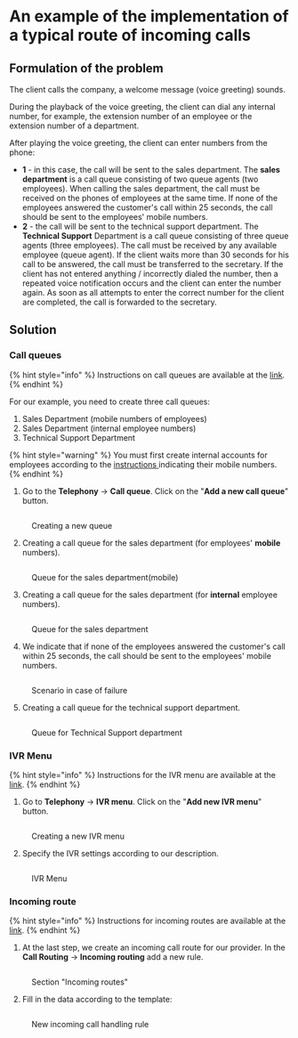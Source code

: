 # An example of the implementation of a typical route of incoming calls

## Formulation of the problem

The client calls the company, a welcome message (voice greeting) sounds.&#x20;

During the playback of the voice greeting, the client can dial any internal number, for example, the extension number of an employee or the extension number of a department.&#x20;

After playing the voice greeting, the client can enter numbers from the phone:

* **1** - in this case, the call will be sent to the sales department. The **sales department** is a call queue consisting of two queue agents (two employees). When calling the sales department, the call must be received on the phones of employees at the same time. If none of the employees answered the customer's call within 25 seconds, the call should be sent to the employees' mobile numbers.&#x20;
* **2** - the call will be sent to the technical support department. The **Technical Support** Department is a call queue consisting of three queue agents (three employees). The call must be received by any available employee (queue agent). If the client waits more than 30 seconds for his call to be answered, the call must be transferred to the secretary. If the client has not entered anything / incorrectly dialed the number, then a repeated voice notification occurs and the client can enter the number again. As soon as all attempts to enter the correct number for the client are completed, the call is forwarded to the secretary.

## Solution

### Call queues

{% hint style="info" %}
Instructions on call queues are available at the [link](../../manual/telephony/call-queues.md).
{% endhint %}

For our example, you need to create three call queues:&#x20;

1. Sales Department (mobile numbers of employees)&#x20;
2. Sales Department (internal employee numbers)&#x20;
3. Technical Support Department

{% hint style="warning" %}
You must first create internal accounts for employees according to the [instructions ](../../manual/telephony/extensions.md)indicating their mobile numbers.
{% endhint %}

1. Go to the **Telephony** → **Call queue**. Click on the "**Add a new call queue**" button.

<figure><img src="../../.gitbook/assets/newCallQueue.png" alt=""><figcaption><p>Creating a new queue</p></figcaption></figure>

2. Creating a call queue for the sales department (for employees' **mobile** numbers).

<figure><img src="../../.gitbook/assets/firstQueue.png" alt=""><figcaption><p>Queue for the sales department(mobile)</p></figcaption></figure>

3. Creating a call queue for the sales department (for **internal** employee numbers).

<figure><img src="../../.gitbook/assets/secondQueue.png" alt=""><figcaption><p>Queue for the sales department</p></figcaption></figure>

4. We indicate that if none of the employees answered the customer's call within 25 seconds, the call should be sent to the employees' mobile numbers.

<figure><img src="../../.gitbook/assets/secondQueueExtra.png" alt=""><figcaption><p>Scenario in case of failure</p></figcaption></figure>

5. Creating a call queue for the technical support department.

<figure><img src="../../.gitbook/assets/thirdQueue.png" alt=""><figcaption><p>Queue for Technical Support department</p></figcaption></figure>

### IVR Menu

{% hint style="info" %}
Instructions for the IVR menu are available at the [link](../../manual/telephony/ivr-menu.md).
{% endhint %}

1. Go to **Telephony** → **IVR menu**. Click on the "**Add new IVR menu**" button.

<figure><img src="../../.gitbook/assets/NewIVR.png" alt=""><figcaption><p>Creating a new IVR menu</p></figcaption></figure>

2. Specify the IVR settings according to our description.

<figure><img src="../../.gitbook/assets/IVRMenu (3).png" alt=""><figcaption><p>IVR Menu</p></figcaption></figure>

### Incoming route

{% hint style="info" %}
Instructions for incoming routes are available at the [link](../../manual/routing/incoming-routing.md).
{% endhint %}

1. At the last step, we create an incoming call route for our provider. In the **Call Routing** → **Incoming routing** add a new rule.

<figure><img src="../../.gitbook/assets/NewRule (1).png" alt=""><figcaption><p>Section "Incoming routes"</p></figcaption></figure>

2. Fill in the data according to the template:

<figure><img src="../../.gitbook/assets/parametersOfRule.png" alt=""><figcaption><p>New incoming call handling rule</p></figcaption></figure>
